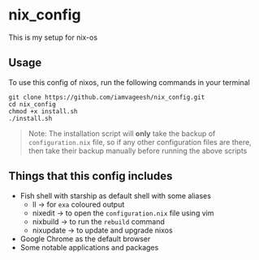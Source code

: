 # nix_config

This is my setup for nix-os

## Usage

To use this config of nixos, run the following commands in your terminal

```shell
git clone https://github.com/iamvageesh/nix_config.git
cd nix_config
chmod +x install.sh
./install.sh
```

> Note: The installation script will **only** take the backup of `configuration.nix` file, so if any other configuration files are there, then take their backup manually before running the above scripts

## Things that this config includes

- Fish shell with starship as default shell with some aliases
  - ll -> for `exa` coloured output
  - nixedit -> to open the `configuration.nix` file using vim
  - nixbuild -> to run the `rebuild` command
  - nixupdate -> to update and upgrade nixos
- Google Chrome as the default browser
- Some notable applications and packages
